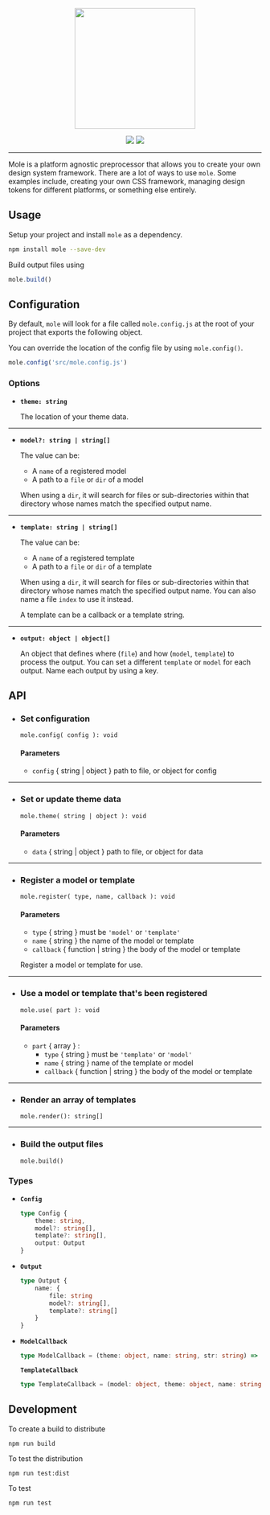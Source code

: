<p align="center"><img src="logo.png" width="240"></p>

<p align="center">
    <a href="https://www.npmjs.com/package/mole"><img src="https://img.shields.io/npm/v/mole.svg"></a>
    <a href="https://discord.gg/BDEvF8m"><img src="https://img.shields.io/discord/617327499554193445"></a>    
</p>

<hr />

Mole is a platform agnostic preprocessor that allows you to create your own design system framework. There are a lot of ways to use `mole`. Some examples include, creating your own CSS framework, managing design tokens for different platforms, or something else entirely.

## Usage

Setup your project and install `mole` as a dependency.

```bash
npm install mole --save-dev
```

Build output files using

```js
mole.build()
```

## Configuration

By default, `mole` will look for a file called `mole.config.js` at the root of your project that exports the following object.

You can override the location of the config file by using `mole.config()`.

```js
mole.config('src/mole.config.js')
```

### Options

-   **`theme: string`**

    The location of your theme data.

---

-   **`model?: string | string[]`**

    The value can be:

    -   A `name` of a registered model
    -   A path to a `file` or `dir` of a model

    When using a `dir`, it will search for files or sub-directories within that directory whose names match the specified output name.

---

-   **`template: string | string[]`**

    The value can be:

    -   A `name` of a registered template
    -   A path to a `file` or `dir` of a template

    When using a `dir`, it will search for files or sub-directories within that directory whose names match the specified output name. You can also name a file `index` to use it instead.

    A template can be a callback or a template string.

---

-   **`output: object | object[]`**

    An object that defines where (`file`) and how (`model`, `template`) to process the output. You can set a different `template` or `model` for each output. Name each output by using a key.

## API

-   ### Set configuration

    `mole.config( config ): void`

    #### Parameters

    -   `config` { string | object } path to file, or object for config

---

-   ### Set or update theme data

    `mole.theme( string | object ): void`

    #### Parameters

    -   `data` { string | object } path to file, or object for data

---

-   ### Register a model or template

    `mole.register( type, name, callback ): void`

    #### Parameters

    -   `type` { string } must be `'model'` or `'template'`
    -   `name` { string } the name of the model or template
    -   `callback` { function | string } the body of the model or template

    Register a model or template for use.

---

-   ### Use a model or template that's been registered

    `mole.use( part ): void`

    #### Parameters

    -   `part` { array } :
        -   `type` { string } must be `'template'` or `'model'`
        -   `name` { string } name of the template or model
        -   `callback` { function | string } the body of the model or template

---

-   ### Render an array of templates

    `mole.render(): string[]`

---

-   ### Build the output files

    `mole.build()`

### Types

-   **`Config`**

    ```ts
    type Config {
        theme: string,
        model?: string[],
        template?: string[],
        output: Output
    }
    ```

-   **`Output`**

    ```ts
    type Output {
        name: {
            file: string
            model?: string[],
            template?: string[]
        }
    }
    ```

-   **`ModelCallback`**

    ```ts
    type ModelCallback = (theme: object, name: string, str: string) => object
    ```

    **`TemplateCallback`**

    ```ts
    type TemplateCallback = (model: object, theme: object, name: string, str: string) => object
    ```

## Development

To create a build to distribute

```shell
npm run build
```

To test the distribution

```shell
npm run test:dist
```

To test

```shell
npm run test
```
